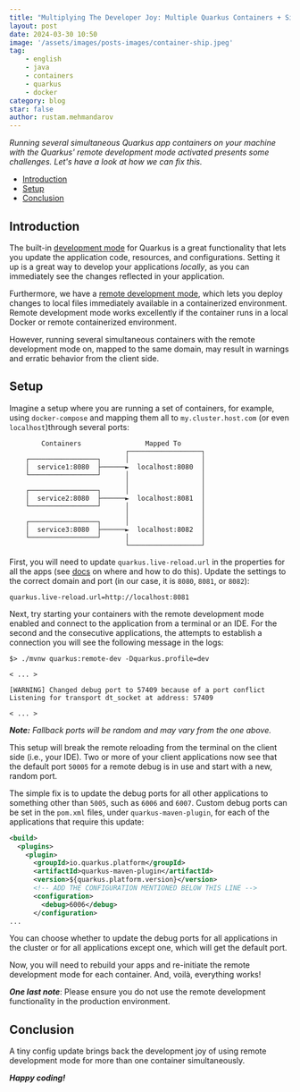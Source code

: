```yaml
---
title: "Multiplying The Developer Joy: Multiple Quarkus Containers + Simultaneous Remote Development Sessions"
layout: post
date: 2024-03-30 10:50
image: '/assets/images/posts-images/container-ship.jpeg'
tag:
    - english
    - java
    - containers
    - quarkus
    - docker
category: blog
star: false
author: rustam.mehmandarov
---
```


_Running several simultaneous Quarkus app containers on your machine with the Quarkus' remote development mode activated presents some challenges. Let's have a look at how we can fix this._

- [Introduction](#introduction)
- [Setup](#setup)
- [Conclusion](#conclusion)


## Introduction

The built-in [development mode][1] for Quarkus is a great functionality that lets you update the application code, resources, and configurations. Setting it up is a great way to develop your applications _locally_, as you can immediately see the changes reflected in your application.

Furthermore, we have a [remote development mode][2], which lets you deploy changes to local files immediately available in a containerized environment. Remote development mode works excellently if the container runs in a local Docker or remote containerized environment.

However, running several simultaneous containers with the remote development mode on, mapped to the same domain, may result in warnings and erratic behavior from the client side.

## Setup

Imagine a setup where you are running a set of containers, for example, using `docker-compose` and mapping them all to `my.cluster.host.com` (or even `localhost`)through several ports:

```text
        Containers                Mapped To       
                             ┌──────────────────┐ 
    ┌─────────────────┐      │                  │ 
    │  service1:8080  ├──────►  localhost:8080  │ 
    └─────────────────┘      │                  │ 
                             │                  │ 
    ┌─────────────────┐      │                  │ 
    │  service2:8080  ├──────►  localhost:8081  │ 
    └─────────────────┘      │                  │ 
                             │                  │ 
    ┌─────────────────┐      │                  │ 
    │  service3:8080  ├──────►  localhost:8082  │ 
    └─────────────────┘      │                  │ 
                             └──────────────────┘ 
```

First, you will need to update `quarkus.live-reload.url` in the properties for all the apps (see [docs][2] on where and how to do this). Update the settings to the correct domain and port (in our case, it is `8080`, `8081`, or `8082`):

```properties
quarkus.live-reload.url=http://localhost:8081
```

Next, try starting your containers with the remote development mode enabled and connect to the application from a terminal or an IDE. For the second and the consecutive applications, the attempts to establish a connection you will see the following message in the logs:

```commandline
$> ./mvnw quarkus:remote-dev -Dquarkus.profile=dev

< ... >

[WARNING] Changed debug port to 57409 because of a port conflict
Listening for transport dt_socket at address: 57409

< ... >
```

_**Note:** Fallback ports will be random and may vary from the one above._

This setup will break the remote reloading from the terminal on the client side (i.e., your IDE). Two or more of your client applications now see that the default port `50005` for a remote debug is in use and start with a new, random port.

The simple fix is to update the debug ports for all other applications to something other than `5005`, such as `6006` and `6007`. Custom debug ports can be set in the `pom.xml` files, under `quarkus-maven-plugin`, for each of the applications that require this update:

```xml
<build>
  <plugins>
    <plugin>
      <groupId>io.quarkus.platform</groupId>
      <artifactId>quarkus-maven-plugin</artifactId>
      <version>${quarkus.platform.version}</version>
      <!-- ADD THE CONFIGURATION MENTIONED BELOW THIS LINE -->
      <configuration>
        <debug>6006</debug>
      </configuration>
...
```

You can choose whether to update the debug ports for all applications in the cluster or for all applications except one, which will get the default port.

Now, you will need to rebuild your apps and re-initiate the remote development mode for each container. And, voilà, everything works!

**_One last note_**: Please ensure you do not use the remote development functionality in the production environment.

## Conclusion
A tiny config update brings back the development joy of using remote development mode for more than one container simultaneously.

**_Happy coding!_**


[1]: https://quarkus.io/guides/maven-tooling#dev-mode/
[2]: https://quarkus.io/guides/maven-tooling#remote-development-mode
